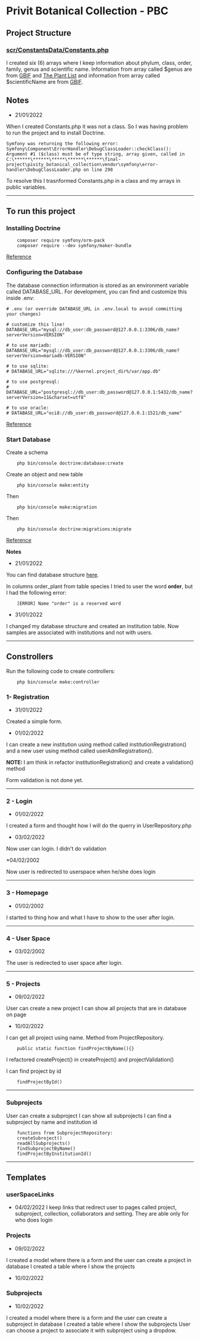# Privit Botanical Collection - PBC

## Project Structure

### [scr/ConstantsData/Constants.php](https://github.com/BarbaraCristinaNunes/final-project/blob/main/pivity_botanical_collection/src/ConstantsData/Constants.php)

I created six (6) arrays where I keep information about phylum, class, order, family, genus and scientific name. Information from array called $genus are from [GBIF](https://www.gbif.org/species/2519) and [The Plant List](http://www.theplantlist.org/browse/A/Cactaceae/) and information from array called $scientificName are from [GBIF](https://www.gbif.org/species/2519).

## <b>Notes</b>

* 21/01/2022

When I created Constants.php it was not a class. So I was having problem to run the project and to install Doctrine.

    Symfony was returning the following error:
    Symfony\Component\ErrorHandler\DebugClassLoader::checkClass(): Argument #1 ($class) must be of type string, array given, called in C:\******\******\*****\******\******\final-project\pivity_botanical_collection\vendor\symfony\error-handler\DebugClassLoader.php on line 298

To resolve this I trasnformed Constants.php in a class and my arrays in public variables.

-------------
## To run this project 

### Installing Doctrine

        composer require symfony/orm-pack
        composer require --dev symfony/maker-bundle

[Reference](https://symfony.com/doc/current/doctrine.html)

### Configuring the Database

The database connection information is stored as an environment variable called DATABASE_URL. For development, you can find and customize this inside .env:

    # .env (or override DATABASE_URL in .env.local to avoid committing your changes)

    # customize this line!
    DATABASE_URL="mysql://db_user:db_password@127.0.0.1:3306/db_name?serverVersion=VERSION"

    # to use mariadb:
    DATABASE_URL="mysql://db_user:db_password@127.0.0.1:3306/db_name?serverVersion=mariadb-VERSION"

    # to use sqlite:
    # DATABASE_URL="sqlite:///%kernel.project_dir%/var/app.db"

    # to use postgresql:
    # DATABASE_URL="postgresql://db_user:db_password@127.0.0.1:5432/db_name?serverVersion=11&charset=utf8"

    # to use oracle:
    # DATABASE_URL="oci8://db_user:db_password@127.0.0.1:1521/db_name"

[Reference](https://symfony.com/doc/current/doctrine.html)
### Start Database

Create a schema

        php bin/console doctrine:database:create

Create an object and new table

        php bin/console make:entity

Then

        php bin/console make:migration

Then 

        php bin/console doctrine:migrations:migrate

[Reference](https://symfony.com/doc/current/doctrine.html)

<b>Notes</b>

* 21/01/2022

You can find database structure [here](https://github.com/BarbaraCristinaNunes/final-project).

In columns order_plant from table species I tried to user the word <b>order</b>, but I had the following error:

        [ERROR] Name "order" is a reserved word


* 31/01/2022

I changed my database structure and created an institution table. Now samples are associated with institutions and not with users.

--------------
## Constrollers

Run the following code to create controllers:

        php bin/console make:controller
### 1- Registration

* 31/01/2022

Created a simple form.

* 01/02/2022

I can create a new institution using method called institutionRegistration() and a new user using method called userAdmRegistration().

<b>NOTE: </b>I am think in refactor institutionRegistration() and create a validation() method

Form validation is not done yet.

------------------
### 2 - Login

* 01/02/2022

I created a form and thought how I will do the querry in UserRepository.php

* 03/02/2022

Now user can login. I didn't do validation

*04/02/2002

Now user is redirected to userspace when he/she does login

-------------

### 3 - Homepage

* 01/02/2002

I started to thing how and what I have to show to the user after login.

--------------
### 4 - User Space

* 03/02/2002

The user is redirected to user space after login.

--------
### 5 - Projects

* 09/02/2022

User can create a new project
I can show all projects that are in database on page

* 10/02/2022

I can get all project using name. Method from ProjectRepository.

        public static function findProjectByName(){}

I refactored createProject() in createProject() and projectValidation()

I can find project by id 

        findProjectById()

--------------

### Subprojects

User can create a subproject
I can show all subprojects
I can find a subproject by name and institution id

        functions from SubprojectRepository:
        createSubroject()
        readAllSubprojects()
        findSubprojectByName()
        findProjectByInstitutionId()
----------
## Templates

### userSpaceLinks 

* 04/02/2022
I keep links that redirect user to pages called project, subproject, collection, collaborators and setting. They are able only for who does login

### Projects

* 09/02/2022

I created a model where there is a form and the user can create a project in database
I created a table where I show the projects

* 10/02/2022


### Subprojects

* 10/02/2022

I created a model where there is a form and the user can create a subproject in database
I created a table where I show the subprojects
User can choose a project to associate it with subproject using a dropdow.
